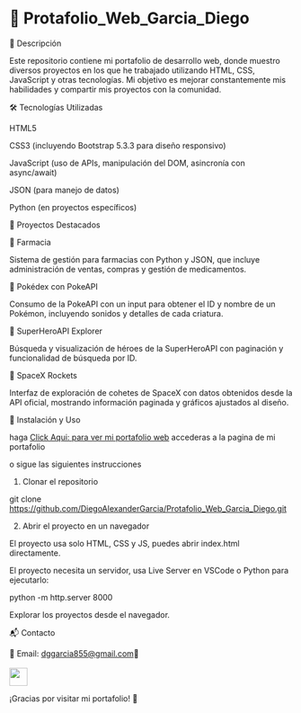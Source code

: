# 🚀 Protafolio_Web_Garcia_Diego


📌 Descripción

Este repositorio contiene mi portafolio de desarrollo web, donde muestro diversos proyectos en los que he trabajado utilizando HTML, CSS, JavaScript y otras tecnologías. Mi objetivo es mejorar constantemente mis habilidades y compartir mis proyectos con la comunidad.

🛠️ Tecnologías Utilizadas

HTML5

CSS3 (incluyendo Bootstrap 5.3.3 para diseño responsivo)

JavaScript (uso de APIs, manipulación del DOM, asincronía con async/await)

JSON (para manejo de datos)

Python (en proyectos específicos)

📂 Proyectos Destacados

🔹 Farmacia

Sistema de gestión para farmacias con Python y JSON, que incluye administración de ventas, compras y gestión de medicamentos.

🔹 Pokédex con PokeAPI

Consumo de la PokeAPI con un input para obtener el ID y nombre de un Pokémon, incluyendo sonidos y detalles de cada criatura.

🔹 SuperHeroAPI Explorer

Búsqueda y visualización de héroes de la SuperHeroAPI con paginación y funcionalidad de búsqueda por ID.

🔹 SpaceX Rockets

Interfaz de exploración de cohetes de SpaceX con datos obtenidos desde la API oficial, mostrando información paginada y gráficos ajustados al diseño.

📌 Instalación y Uso

haga [Click Aqui: para ver mi portafolio web](https://lustrous-gecko-f73d84.netlify.app/) accederas a la pagina de mi portafolio 

o sigue las siguientes instrucciones

1. Clonar el repositorio

git clone https://github.com/DiegoAlexanderGarcia/Protafolio_Web_Garcia_Diego.git

2. Abrir el proyecto en un navegador

El proyecto usa solo HTML, CSS y JS, puedes abrir index.html directamente.

El proyecto necesita un servidor, usa Live Server en VSCode o Python para ejecutarlo:

python -m http.server 8000

Explorar los proyectos desde el navegador.

📬 Contacto

📧 Email: dggarcia855@gmail.com🔗 <br>
<br>
</a> <a href="https://www.linkedin.com/in/diego-alexander-garcia-rodriguez-a7a780321/" target="_blank" rel="noreferrer"> <picture> <source media="(prefers-color-scheme: dark)" srcset="https://raw.githubusercontent.com/danielcranney/readme-generator/main/public/icons/socials/linkedin-dark.svg" /> <source media="(prefers-color-scheme: light)" srcset="https://raw.githubusercontent.com/danielcranney/readme-generator/main/public/icons/socials/linkedin.svg" /> <img src="https://raw.githubusercontent.com/danielcranney/readme-generator/main/public/icons/socials/linkedin.svg" width="32" height="32" /> </picture> </a>

¡Gracias por visitar mi portafolio! 🚀
